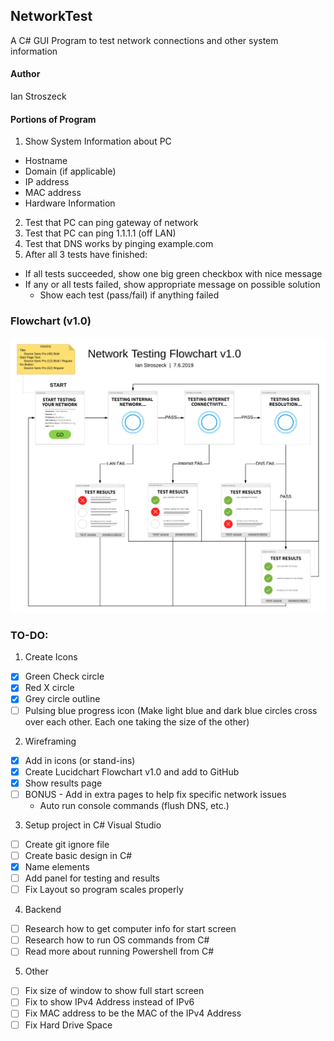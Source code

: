 ## NetworkTest
A C# GUI Program to test network connections and other system information
#### Author
Ian Stroszeck
#### Portions of Program
1. Show System Information about PC
  - Hostname
  - Domain (if applicable)
  - IP address
  - MAC address
  - Hardware Information
2. Test that PC can ping gateway of network
3. Test that PC can ping 1.1.1.1 (off LAN)
4. Test that DNS works by pinging example.com
5. After all 3 tests have finished:
  - If all tests succeeded, show one big green checkbox with nice message
  - If any or all tests failed, show appropriate message on possible solution
    - Show each test (pass/fail) if anything failed
### Flowchart (v1.0)

![Flowchartv1.0](https://github.com/catmeum/NetworkTest/blob/master/Panes_for_wireframe/Network_Testing_Flowchart_v1.0.png)
### TO-DO:
1. Create Icons
  - [x] Green Check circle
  - [x] Red X circle
  - [x] Grey circle outline
  - [ ] Pulsing blue progress icon (Make light blue and dark blue circles cross over each other. Each one taking the size of the other)
2. Wireframing
  - [x] Add in icons (or stand-ins)
  - [x] Create Lucidchart Flowchart v1.0 and add to GitHub
  - [x] Show results page
  - [ ] BONUS - Add in extra pages to help fix specific network issues
  	- Auto run console commands (flush DNS, etc.)
3. Setup project in C# Visual Studio
  - [ ] Create git ignore file
  - [ ] Create basic design in C#
  - [x] Name elements
  - [ ] Add panel for testing and results
  - [ ] Fix Layout so program scales properly  
4. Backend 
  - [ ] Research how to get computer info for start screen
  - [ ] Research how to run OS commands from C#
  - [ ] Read more about running Powershell from C#
5. Other
  - [ ] Fix size of window to show full start screen
  - [ ] Fix to show IPv4 Address instead of IPv6
  - [ ] Fix MAC address to be the MAC of the IPv4 Address
  - [ ] Fix Hard Drive Space
